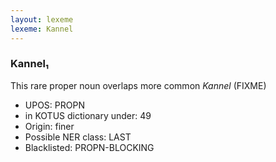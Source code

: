 ```yaml
---
layout: lexeme
lexeme: Kannel
---
```


###  Kannel₁

This rare proper noun overlaps more common *Kannel* (FIXME)
* UPOS:  PROPN
* in KOTUS dictionary under:  49
* Origin:  finer
* Possible NER class:  LAST
* Blacklisted:  PROPN-BLOCKING

